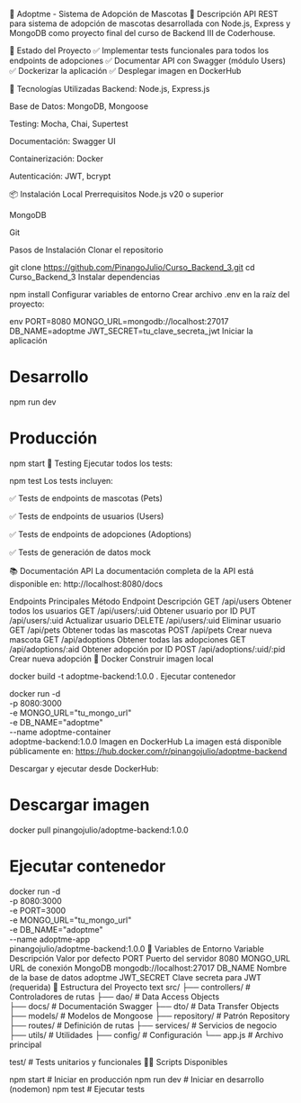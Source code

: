 🐾 Adoptme - Sistema de Adopción de Mascotas
📝 Descripción
API REST para sistema de adopción de mascotas desarrollada con Node.js, Express y MongoDB como proyecto final del curso de Backend III de Coderhouse.

🎯 Estado del Proyecto
✅ Implementar tests funcionales para todos los endpoints de adopciones
✅ Documentar API con Swagger (módulo Users)
✅ Dockerizar la aplicación
✅ Desplegar imagen en DockerHub

🚀 Tecnologías Utilizadas
Backend: Node.js, Express.js

Base de Datos: MongoDB, Mongoose

Testing: Mocha, Chai, Supertest

Documentación: Swagger UI

Containerización: Docker

Autenticación: JWT, bcrypt

📦 Instalación Local
Prerrequisitos
Node.js v20 o superior

MongoDB

Git

Pasos de Instalación
Clonar el repositorio

git clone https://github.com/PinangoJulio/Curso_Backend_3.git
cd Curso_Backend_3
Instalar dependencias

npm install
Configurar variables de entorno
Crear archivo .env en la raíz del proyecto:

env
PORT=8080
MONGO_URL=mongodb://localhost:27017
DB_NAME=adoptme
JWT_SECRET=tu_clave_secreta_jwt
Iniciar la aplicación


# Desarrollo
npm run dev

# Producción
npm start
🧪 Testing
Ejecutar todos los tests:


npm test
Los tests incluyen:

✅ Tests de endpoints de mascotas (Pets)

✅ Tests de endpoints de usuarios (Users)

✅ Tests de endpoints de adopciones (Adoptions)

✅ Tests de generación de datos mock

📚 Documentación API
La documentación completa de la API está disponible en:
http://localhost:8080/docs

Endpoints Principales
Método	Endpoint	Descripción
GET	/api/users	Obtener todos los usuarios
GET	/api/users/:uid	Obtener usuario por ID
PUT	/api/users/:uid	Actualizar usuario
DELETE	/api/users/:uid	Eliminar usuario
GET	/api/pets	Obtener todas las mascotas
POST	/api/pets	Crear nueva mascota
GET	/api/adoptions	Obtener todas las adopciones
GET	/api/adoptions/:aid	Obtener adopción por ID
POST	/api/adoptions/:uid/:pid	Crear nueva adopción
🐳 Docker
Construir imagen local

docker build -t adoptme-backend:1.0.0 .
Ejecutar contenedor

docker run -d \
  -p 8080:3000 \
  -e MONGO_URL="tu_mongo_url" \
  -e DB_NAME="adoptme" \
  --name adoptme-container \
  adoptme-backend:1.0.0
Imagen en DockerHub
La imagen está disponible públicamente en:
https://hub.docker.com/r/pinangojulio/adoptme-backend

Descargar y ejecutar desde DockerHub:


# Descargar imagen
docker pull pinangojulio/adoptme-backend:1.0.0

# Ejecutar contenedor
docker run -d \
  -p 8080:3000 \
  -e PORT=3000 \
  -e MONGO_URL="tu_mongo_url" \
  -e DB_NAME="adoptme" \
  --name adoptme-app \
  pinangojulio/adoptme-backend:1.0.0
🔧 Variables de Entorno
Variable	Descripción	Valor por defecto
PORT	Puerto del servidor	8080
MONGO_URL	URL de conexión MongoDB	mongodb://localhost:27017
DB_NAME	Nombre de la base de datos	adoptme
JWT_SECRET	Clave secreta para JWT	(requerida)
📁 Estructura del Proyecto
text
src/
├── controllers/     # Controladores de rutas
├── dao/            # Data Access Objects  
├── docs/           # Documentación Swagger
├── dto/            # Data Transfer Objects
├── models/         # Modelos de Mongoose
├── repository/     # Patrón Repository
├── routes/         # Definición de rutas
├── services/       # Servicios de negocio
├── utils/          # Utilidades
├── config/         # Configuración
└── app.js          # Archivo principal

test/               # Tests unitarios y funcionales
🧑‍💻 Scripts Disponibles

npm start          # Iniciar en producción
npm run dev        # Iniciar en desarrollo (nodemon)
npm test           # Ejecutar tests